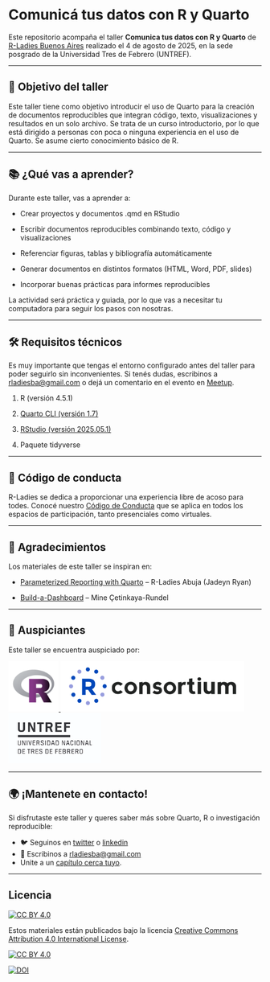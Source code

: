 # Comunicá tus datos con R y Quarto

Este repositorio acompaña el taller **Comunica tus datos con R y Quarto** de [R-Ladies Buenos Aires](https://rladiesba.netlify.app/) realizado el 4 de agosto de 2025, en la sede posgrado de la Universidad Tres de Febrero (UNTREF).

------------------------------------------------------------------------

## 🎯 Objetivo del taller

Este taller tiene como objetivo introducir el uso de Quarto para la creación de documentos reproducibles que integran código, texto, visualizaciones y resultados en un solo archivo. Se trata de un curso introductorio, por lo que está dirigido a personas con poca o ninguna experiencia en el uso de Quarto. Se asume cierto conocimiento básico de R.

------------------------------------------------------------------------

## 📚 ¿Qué vas a aprender?

Durante este taller, vas a aprender a:

-   Crear proyectos y documentos .qmd en RStudio

-   Escribir documentos reproducibles combinando texto, código y visualizaciones

-   Referenciar figuras, tablas y bibliografía automáticamente

-   Generar documentos en distintos formatos (HTML, Word, PDF, slides)

-   Incorporar buenas prácticas para informes reproducibles

La actividad será práctica y guiada, por lo que vas a necesitar tu computadora para seguir los pasos con nosotras.

------------------------------------------------------------------------

## 🛠 Requisitos técnicos

Es muy importante que tengas el entorno configurado antes del taller para poder seguirlo sin inconvenientes. Si tenés dudas, escribinos a [rladiesba\@gmail.com](mailto:rladiesba@gmail.com) o dejá un comentario en el evento en [Meetup](https://www.meetup.com/rladies-buenos-aires/events/310087336/).

1.  R (versión 4.5.1)

2.  [Quarto CLI (versión 1.7)](https://quarto.org/docs/download/)

3.  [RStudio (versión 2025.05.1)](https://posit.co/download/rstudio-desktop/)

4.  Paquete tidyverse

------------------------------------------------------------------------

## 🤝 Código de conducta

R-Ladies se dedica a proporcionar una experiencia libre de acoso para todes. Conocé nuestro [Código de Conducta](https://github.com/rladies/.github/blob/master/CODE_OF_CONDUCT.md#spanish) que se aplica en todos los espacios de participación, tanto presenciales como virtuales.

------------------------------------------------------------------------

## 🙌 Agradecimientos

Los materiales de este taller se inspiran en:

-   [Parameterized Reporting with Quarto](https://github.com/jadeynryan/parameterized-quarto-workshop) – R-Ladies Abuja (Jadeyn Ryan)

-   [Build-a-Dashboard](https://posit-conf-2024.github.io/quarto-dashboards/) – Mine Çetinkaya-Rundel

------------------------------------------------------------------------

## 💜 Auspiciantes

Este taller se encuentra auspiciado por:

<p>
  <a href="https://rladies.org/">
    <img src="img/rladies-logo.png" width="100">
  </a>

  <a href="https://r-consortium.org/">
    <img src="img/rconsortium.png" width="366">
  </a>

  <img src="img/untref.png" width="185">
</p>

------------------------------------------------------------------------

## 🌍 ¡Mantenete en contacto!

Si disfrutaste este taller y queres saber más sobre Quarto, R o investigación reproducible:

-   🐦 Seguinos en [twitter](https://x.com/RLadiesBA) o [linkedin](https://www.linkedin.com/company/105812527/)
-   💌 Escribinos a [rladiesba\@gmail.com](mailto:rladiesba@gmail.com)
-   Unite a un [capítulo cerca tuyo](https://rladies.org/).

------------------------------------------------------------------------

## Licencia

[![CC BY 4.0][cc-by-shield]][cc-by]

Estos materiales están publicados bajo la licencia
[Creative Commons Attribution 4.0 International License][cc-by].

[![CC BY 4.0][cc-by-image]][cc-by]

[cc-by]: http://creativecommons.org/licenses/by/4.0/
[cc-by-image]: https://i.creativecommons.org/l/by/4.0/88x31.png
[cc-by-shield]: https://img.shields.io/badge/License-CC%20BY%204.0-lightgrey.svg

[![DOI](https://zenodo.org/badge/DOI/10.5281/zenodo.16736735.svg)](https://doi.org/10.5281/zenodo.16736735)
